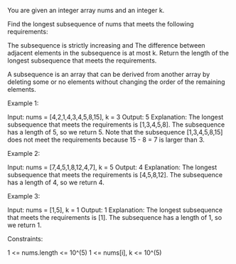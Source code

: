 You are given an integer array nums and an integer k.

Find the longest subsequence of nums that meets the following requirements:

The subsequence is strictly increasing and
The difference between adjacent elements in the subsequence is at most k.
Return the length of the longest subsequence that meets the requirements.

A subsequence is an array that can be derived from another array by deleting some or no elements without changing the order of the remaining elements.

Example 1:

Input: nums = [4,2,1,4,3,4,5,8,15], k = 3
Output: 5
Explanation:
The longest subsequence that meets the requirements is [1,3,4,5,8].
The subsequence has a length of 5, so we return 5.
Note that the subsequence [1,3,4,5,8,15] does not meet the requirements because 15 - 8 = 7 is larger than 3.


Example 2:

Input: nums = [7,4,5,1,8,12,4,7], k = 5
Output: 4
Explanation:
The longest subsequence that meets the requirements is [4,5,8,12].
The subsequence has a length of 4, so we return 4.


Example 3:

Input: nums = [1,5], k = 1
Output: 1
Explanation:
The longest subsequence that meets the requirements is [1].
The subsequence has a length of 1, so we return 1.

Constraints:

1 <= nums.length <= 10^(5)
1 <= nums[i], k <= 10^(5)
